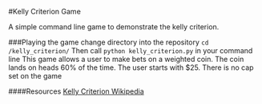 #Kelly Criterion Game

A simple command line game to demonstrate the kelly criterion.

###Playing the game
change directory into the repository
`cd /kelly_criterion/`
Then call `python kelly_criterion.py` in your command line
This game allows a user to make bets on a weighted coin.
The coin lands on heads 60% of the time.
The user starts with $25.
There is no cap set on the game 

####Resources
[Kelly Criterion Wikipedia](https://en.wikipedia.org/wiki/Kelly_criterion)
